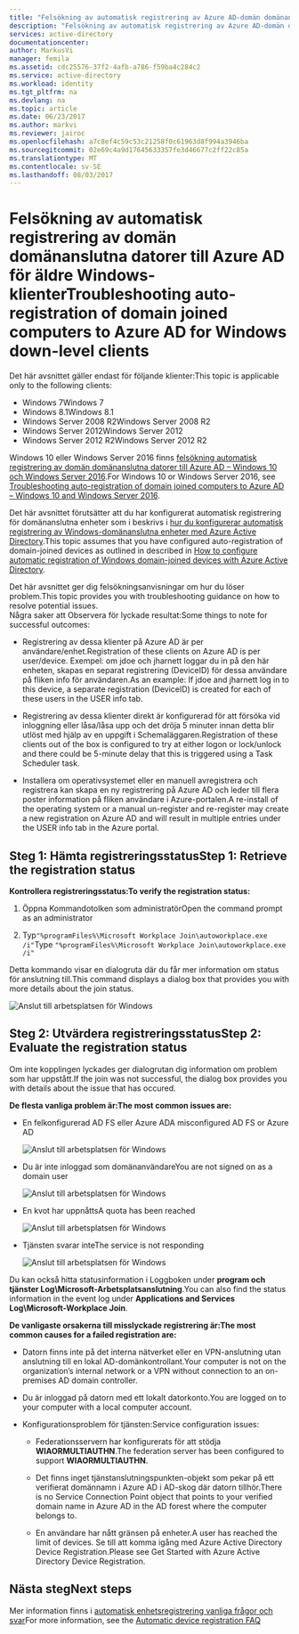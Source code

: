 ```yaml
---
title: "Felsökning av automatisk registrering av Azure AD-domän domänanslutna datorer för klienter med äldre Windows | Microsoft Docs"
description: "Felsökning av automatisk registrering av Azure AD-domän domänanslutna datorer för äldre Windows-klienter."
services: active-directory
documentationcenter: 
author: MarkusVi
manager: femila
ms.assetid: cdc25576-37f2-4afb-a786-f59ba4c284c2
ms.service: active-directory
ms.workload: identity
ms.tgt_pltfrm: na
ms.devlang: na
ms.topic: article
ms.date: 06/23/2017
ms.author: markvi
ms.reviewer: jairoc
ms.openlocfilehash: a7c8ef4c59c53c21258f0c61963d8f994a3946ba
ms.sourcegitcommit: 02e69c4a9d17645633357fe3d46677c2ff22c85a
ms.translationtype: MT
ms.contentlocale: sv-SE
ms.lasthandoff: 08/03/2017
---
```

# <a name="troubleshooting-auto-registration-of-domain-joined-computers-to-azure-ad-for-windows-down-level-clients"></a><span data-ttu-id="a8ed1-103">Felsökning av automatisk registrering av domän domänanslutna datorer till Azure AD för äldre Windows-klienter</span><span class="sxs-lookup"><span data-stu-id="a8ed1-103">Troubleshooting auto-registration of domain joined computers to Azure AD for Windows down-level clients</span></span> 

<span data-ttu-id="a8ed1-104">Det här avsnittet gäller endast för följande klienter:</span><span class="sxs-lookup"><span data-stu-id="a8ed1-104">This topic is applicable only to the following clients:</span></span> 

- <span data-ttu-id="a8ed1-105">Windows 7</span><span class="sxs-lookup"><span data-stu-id="a8ed1-105">Windows 7</span></span> 
- <span data-ttu-id="a8ed1-106">Windows 8.1</span><span class="sxs-lookup"><span data-stu-id="a8ed1-106">Windows 8.1</span></span> 
- <span data-ttu-id="a8ed1-107">Windows Server 2008 R2</span><span class="sxs-lookup"><span data-stu-id="a8ed1-107">Windows Server 2008 R2</span></span> 
- <span data-ttu-id="a8ed1-108">Windows Server 2012</span><span class="sxs-lookup"><span data-stu-id="a8ed1-108">Windows Server 2012</span></span> 
- <span data-ttu-id="a8ed1-109">Windows Server 2012 R2</span><span class="sxs-lookup"><span data-stu-id="a8ed1-109">Windows Server 2012 R2</span></span> 
 

<span data-ttu-id="a8ed1-110">Windows 10 eller Windows Server 2016 finns [felsökning automatisk registrering av domän domänanslutna datorer till Azure AD – Windows 10 och Windows Server 2016](active-directory-device-registration-troubleshoot-windows.md).</span><span class="sxs-lookup"><span data-stu-id="a8ed1-110">For Windows 10 or Windows Server 2016, see [Troubleshooting auto-registration of domain joined computers to Azure AD – Windows 10 and Windows Server 2016](active-directory-device-registration-troubleshoot-windows.md).</span></span>

<span data-ttu-id="a8ed1-111">Det här avsnittet förutsätter att du har konfigurerat automatisk registrering för domänanslutna enheter som i beskrivs i [hur du konfigurerar automatisk registrering av Windows-domänanslutna enheter med Azure Active Directory](active-directory-device-registration-get-started.md).</span><span class="sxs-lookup"><span data-stu-id="a8ed1-111">This topic assumes that you have configured auto-registration of domain-joined devices as outlined in described in [How to configure automatic registration of Windows domain-joined devices with Azure Active Directory](active-directory-device-registration-get-started.md).</span></span>
 
<span data-ttu-id="a8ed1-112">Det här avsnittet ger dig felsökningsanvisningar om hur du löser problem.</span><span class="sxs-lookup"><span data-stu-id="a8ed1-112">This topic provides you with troubleshooting guidance on how to resolve potential issues.</span></span>  
<span data-ttu-id="a8ed1-113">Några saker att Observera för lyckade resultat:</span><span class="sxs-lookup"><span data-stu-id="a8ed1-113">Some things to note for successful outcomes:</span></span> 

- <span data-ttu-id="a8ed1-114">Registrering av dessa klienter på Azure AD är per användare/enhet.</span><span class="sxs-lookup"><span data-stu-id="a8ed1-114">Registration of these clients on Azure AD is per user/device.</span></span> <span data-ttu-id="a8ed1-115">Exempel: om jdoe och jharnett loggar du in på den här enheten, skapas en separat registrering (DeviceID) för dessa användare på fliken info för användaren.</span><span class="sxs-lookup"><span data-stu-id="a8ed1-115">As an example: If jdoe and jharnett log in to this device, a separate registration (DeviceID) is created for each of these users in the USER info tab.</span></span>  

- <span data-ttu-id="a8ed1-116">Registrering av dessa klienter direkt är konfigurerad för att försöka vid inloggning eller låsa/låsa upp och det dröja 5 minuter innan detta blir utlöst med hjälp av en uppgift i Schemaläggaren.</span><span class="sxs-lookup"><span data-stu-id="a8ed1-116">Registration of these clients out of the box is configured to try at either logon or lock/unlock and there could be 5-minute delay that this is triggered using a Task Scheduler task.</span></span> 

- <span data-ttu-id="a8ed1-117">Installera om operativsystemet eller en manuell avregistrera och registrera kan skapa en ny registrering på Azure AD och leder till flera poster information på fliken användare i Azure-portalen.</span><span class="sxs-lookup"><span data-stu-id="a8ed1-117">A re-install of the operating system or a manual un-register and re-register may create a new registration on Azure AD and will result in multiple entries under the USER info tab in the Azure portal.</span></span> 


## <a name="step-1-retrieve-the-registration-status"></a><span data-ttu-id="a8ed1-118">Steg 1: Hämta registreringsstatus</span><span class="sxs-lookup"><span data-stu-id="a8ed1-118">Step 1: Retrieve the registration status</span></span> 

<span data-ttu-id="a8ed1-119">**Kontrollera registreringsstatus:**</span><span class="sxs-lookup"><span data-stu-id="a8ed1-119">**To verify the registration status:**</span></span>  

1. <span data-ttu-id="a8ed1-120">Öppna Kommandotolken som administratör</span><span class="sxs-lookup"><span data-stu-id="a8ed1-120">Open the command prompt as an administrator</span></span> 

2. <span data-ttu-id="a8ed1-121">Typ`"%programFiles%\Microsoft Workplace Join\autoworkplace.exe /i"`</span><span class="sxs-lookup"><span data-stu-id="a8ed1-121">Type `"%programFiles%\Microsoft Workplace Join\autoworkplace.exe /i"`</span></span>

<span data-ttu-id="a8ed1-122">Detta kommando visar en dialogruta där du får mer information om status för anslutning till.</span><span class="sxs-lookup"><span data-stu-id="a8ed1-122">This command displays a dialog box that provides you with more details about the join status.</span></span>

![Anslut till arbetsplatsen för Windows](./media/active-directory-device-registration-troubleshoot-windows-legacy/01.png)


## <a name="step-2-evaluate-the-registration-status"></a><span data-ttu-id="a8ed1-124">Steg 2: Utvärdera registreringsstatus</span><span class="sxs-lookup"><span data-stu-id="a8ed1-124">Step 2: Evaluate the registration status</span></span> 

<span data-ttu-id="a8ed1-125">Om inte kopplingen lyckades ger dialogrutan dig information om problem som har uppstått.</span><span class="sxs-lookup"><span data-stu-id="a8ed1-125">If the join was not successful, the dialog box provides you with details about the issue that has occured.</span></span>

<span data-ttu-id="a8ed1-126">**De flesta vanliga problem är:**</span><span class="sxs-lookup"><span data-stu-id="a8ed1-126">**The most common issues are:**</span></span>

- <span data-ttu-id="a8ed1-127">En felkonfigurerad AD FS eller Azure AD</span><span class="sxs-lookup"><span data-stu-id="a8ed1-127">A misconfigured AD FS or Azure AD</span></span>

    ![Anslut till arbetsplatsen för Windows](./media/active-directory-device-registration-troubleshoot-windows-legacy/02.png)

- <span data-ttu-id="a8ed1-129">Du är inte inloggad som domänanvändare</span><span class="sxs-lookup"><span data-stu-id="a8ed1-129">You are not signed on as a domain user</span></span>

    ![Anslut till arbetsplatsen för Windows](./media/active-directory-device-registration-troubleshoot-windows-legacy/03.png)

- <span data-ttu-id="a8ed1-131">En kvot har uppnåtts</span><span class="sxs-lookup"><span data-stu-id="a8ed1-131">A quota has been reached</span></span>

    ![Anslut till arbetsplatsen för Windows](./media/active-directory-device-registration-troubleshoot-windows-legacy/04.png)

- <span data-ttu-id="a8ed1-133">Tjänsten svarar inte</span><span class="sxs-lookup"><span data-stu-id="a8ed1-133">The service is not responding</span></span> 

    ![Anslut till arbetsplatsen för Windows](./media/active-directory-device-registration-troubleshoot-windows-legacy/05.png)

<span data-ttu-id="a8ed1-135">Du kan också hitta statusinformation i Loggboken under **program och tjänster Log\Microsoft-Arbetsplatsanslutning**.</span><span class="sxs-lookup"><span data-stu-id="a8ed1-135">You can also find the status information in the event log under **Applications and Services Log\Microsoft-Workplace Join**.</span></span>
  
<span data-ttu-id="a8ed1-136">**De vanligaste orsakerna till misslyckade registrering är:**</span><span class="sxs-lookup"><span data-stu-id="a8ed1-136">**The most common causes for a failed registration are:**</span></span> 

- <span data-ttu-id="a8ed1-137">Datorn finns inte på det interna nätverket eller en VPN-anslutning utan anslutning till en lokal AD-domänkontrollant.</span><span class="sxs-lookup"><span data-stu-id="a8ed1-137">Your computer is not on the organization’s internal network or a VPN without connection to an on-premises AD domain controller.</span></span>

- <span data-ttu-id="a8ed1-138">Du är inloggad på datorn med ett lokalt datorkonto.</span><span class="sxs-lookup"><span data-stu-id="a8ed1-138">You are logged on to your computer with a local computer account.</span></span> 

- <span data-ttu-id="a8ed1-139">Konfigurationsproblem för tjänsten:</span><span class="sxs-lookup"><span data-stu-id="a8ed1-139">Service configuration issues:</span></span> 

  - <span data-ttu-id="a8ed1-140">Federationsservern har konfigurerats för att stödja **WIAORMULTIAUTHN**.</span><span class="sxs-lookup"><span data-stu-id="a8ed1-140">The federation server has been configured to support **WIAORMULTIAUTHN**.</span></span> 

  - <span data-ttu-id="a8ed1-141">Det finns inget tjänstanslutningspunkten-objekt som pekar på ett verifierat domännamn i Azure AD i AD-skog där datorn tillhör.</span><span class="sxs-lookup"><span data-stu-id="a8ed1-141">There is no Service Connection Point object that points to your verified domain name in Azure AD in the AD forest where the computer belongs to.</span></span>

  - <span data-ttu-id="a8ed1-142">En användare har nått gränsen på enheter.</span><span class="sxs-lookup"><span data-stu-id="a8ed1-142">A user has reached the limit of devices.</span></span> <span data-ttu-id="a8ed1-143">Se till att komma igång med Azure Active Directory Device Registration.</span><span class="sxs-lookup"><span data-stu-id="a8ed1-143">Please see Get Started with Azure Active Directory Device Registration.</span></span>

## <a name="next-steps"></a><span data-ttu-id="a8ed1-144">Nästa steg</span><span class="sxs-lookup"><span data-stu-id="a8ed1-144">Next steps</span></span>

<span data-ttu-id="a8ed1-145">Mer information finns i [automatisk enhetsregistrering vanliga frågor och svar](active-directory-device-registration-faq.md)</span><span class="sxs-lookup"><span data-stu-id="a8ed1-145">For more information, see the [Automatic device registration FAQ](active-directory-device-registration-faq.md)</span></span> 
